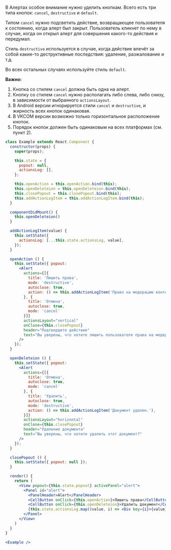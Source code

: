 В Алертах особое внимание нужно уделить кнопкам. Всего есть три типа кнопок:
`cancel`, `destructive` и `default`.

Типом `cancel` нужно подсветить действие, возвращающее пользователя к
состоянию, когда алерт был закрыт. Пользователь кликнет по нему в случае, когда он открыл алерт для
совершения какого-то действия и передумал.

Стиль `destructive` используется в случае, когда действие влечёт за собой какие-то деструктивные последствия:
удаление, разжалование и т.д.

Во всех остальных случаях используйте стиль `default`.

**Важно:**

1. Кнопка со стилем `cancel` должна быть одна на алерт.
2. Кнопку со стилем `cancel` нужно располагать либо слева, либо снизу, в зависимости от выбранного
`actionsLayout`.
3. В Android версии игнорируется стили `cancel` и `destructive`, и жирность всех кнопок одинаковая.
4. В VKCOM версии возможно только горизонтальное расположение кнопок.
5.  Порядок кнопок должен быть одинаковым на всех платформах (см. пункт 2).

```jsx
class Example extends React.Component {
  constructor(props) {
    super(props);

    this.state = {
      popout: null,
      actionsLog: [],
    };

    this.openAction = this.openAction.bind(this);
    this.openDeleteion = this.openDeleteion.bind(this);
    this.closePopout = this.closePopout.bind(this);
    this.addActionLogItem = this.addActionLogItem.bind(this);
  }

  componentDidMount() {
    this.openDeleteion()
  }

  addActionLogItem(value) {
    this.setState({
      actionsLog: [...this.state.actionsLog, value],
    });
  }

  openAction () {
    this.setState({ popout:
      <Alert
        actions={[{
          title: 'Лишить права',
          mode: 'destructive',
          autoclose: true,
          action: () => this.addActionLogItem('Право на модерацию контента убрано.'),
        }, {
          title: 'Отмена',
          autoclose: true,
          mode: 'cancel'
        }]}
        actionsLayout="vertical"
        onClose={this.closePopout}
        header="Подтвердите действие"
        text="Вы уверены, что хотите лишить пользователя права на модерацию контента?"
      />
    });
  }

  openDeleteion () {
    this.setState({ popout:
      <Alert
        actions={[{
          title: 'Отмена',
          autoclose: true,
          mode: 'cancel'
        }, {
          title: 'Удалить',
          autoclose: true,
          mode: 'destructive',
          action: () => this.addActionLogItem('Документ удален.'),
        }]}
        actionsLayout="horizontal"
        onClose={this.closePopout}
        header="Удаление документа"
        text="Вы уверены, что хотите удалить этот документ?"
      />
    });
  }

  closePopout () {
    this.setState({ popout: null });
  }

  render() {
    return (
      <View popout={this.state.popout} activePanel="alert">
        <Panel id="alert">
          <PanelHeader>Alert</PanelHeader>
          <CellButton onClick={this.openAction}>Лишить права</CellButton>
          <CellButton onClick={this.openDeleteion}>Удалить документ</CellButton>
          {this.state.actionsLog.map((value, i) => <Div key={i}>{value}</Div>)}
        </Panel>
      </View>
    )
  }
}

<Example />
```
